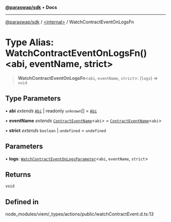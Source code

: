 [**@paraswap/sdk**](../../README.md) • **Docs**

***

[@paraswap/sdk](../../globals.md) / [\<internal\>](../README.md) / WatchContractEventOnLogsFn

# Type Alias: WatchContractEventOnLogsFn()\<abi, eventName, strict\>

> **WatchContractEventOnLogsFn**\<`abi`, `eventName`, `strict`\>: (`logs`) => `void`

## Type Parameters

• **abi** *extends* [`Abi`](Abi.md) \| readonly `unknown`[] = [`Abi`](Abi.md)

• **eventName** *extends* [`ContractEventName`](ContractEventName.md)\<`abi`\> = [`ContractEventName`](ContractEventName.md)\<`abi`\>

• **strict** *extends* `boolean` \| `undefined` = `undefined`

## Parameters

• **logs**: [`WatchContractEventOnLogsParameter`](WatchContractEventOnLogsParameter.md)\<`abi`, `eventName`, `strict`\>

## Returns

`void`

## Defined in

node\_modules/viem/\_types/actions/public/watchContractEvent.d.ts:13
